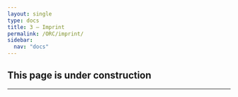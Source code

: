 ```yaml
---
layout: single
type: docs
title: 3 — Imprint
permalink: /ORC/imprint/
sidebar:
  nav: "docs"
---
```


## This page is under construction

---